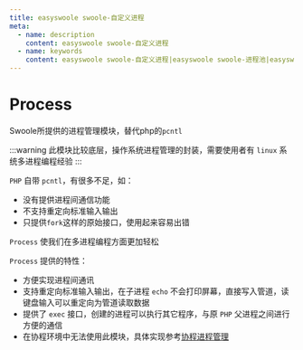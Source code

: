 ```yaml
---
title: easyswoole swoole-自定义进程
meta:
  - name: description
    content: easyswoole swoole-自定义进程
  - name: keywords
    content: easyswoole swoole-自定义进程|easyswoole swoole-进程池|easyswoole|swoole|process/pool
---
```


# Process

Swoole所提供的进程管理模块，替代php的`pcntl`

:::warning
此模块比较底层，操作系统进程管理的封装，需要使用者有 `linux` 系统多进程编程经验
:::

`PHP` 自带 `pcntl`，有很多不足，如：
- 没有提供进程间通信功能
- 不支持重定向标准输入输出
- 只提供`fork`这样的原始接口，使用起来容易出错

`Process` 使我们在多进程编程方面更加轻松

`Process` 提供的特性：
- 方便实现进程间通讯
- 支持重定向标准输入输出，在子进程 `echo` 不会打印屏幕，直接写入管道，读键盘输入可以重定向为管道读取数据
- 提供了 `exec` 接口，创建的进程可以执行其它程序，与原 `PHP` 父进程之间进行方便的通信
- 在协程环境中无法使用此模块，具体实现参考[协程进程管理](/Cn/Swoole/Coroutine/procOpen.md)